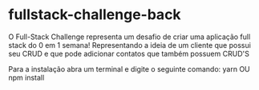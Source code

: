 # fullstack-challenge-back

O Full-Stack Challenge representa um desafio de criar uma aplicação full stack do 0 em 1 semana! Representando a ideia de um cliente que possui seu CRUD e que pode adicionar contatos que também possuem CRUD'S

Para a instalação abra um terminal e digite o seguinte comando: 
yarn
OU
npm install
